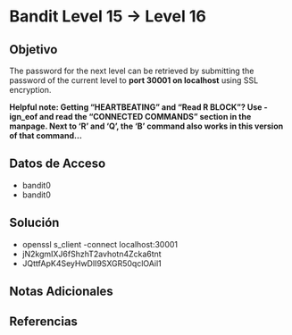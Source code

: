 # Bandit Level 15 → Level 16

## Objetivo
The password for the next level can be retrieved by submitting the password of the current level to **port 30001 on localhost** using SSL encryption.

**Helpful note: Getting “HEARTBEATING” and “Read R BLOCK”? Use -ign_eof and read the “CONNECTED COMMANDS” section in the manpage. Next to ‘R’ and ‘Q’, the ‘B’ command also works in this version of that command…**

## Datos de Acceso
- bandit0
- bandit0

## Solución  
- openssl s_client -connect localhost:30001
- jN2kgmIXJ6fShzhT2avhotn4Zcka6tnt
- JQttfApK4SeyHwDlI9SXGR50qclOAil1

## Notas Adicionales

## Referencias